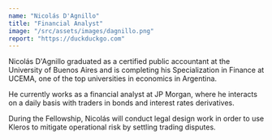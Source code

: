 ```yaml
---
name: "Nicolás D'Agnillo"
title: "Financial Analyst"
image: "/src/assets/images/dagnillo.png"
report: "https://duckduckgo.com"
---
```


Nicolás D'Agnillo graduated as a certified public accountant at the University of Buenos Aires and is completing his Specialization in Finance at UCEMA, one of the top universities in economics in Argentina.

He currently works as a financial analyst at JP Morgan, where he interacts on a daily basis with traders in bonds and interest rates derivatives.

During the Fellowship, Nicolás will conduct legal design work in order to use Kleros to mitigate operational risk by settling trading disputes.
